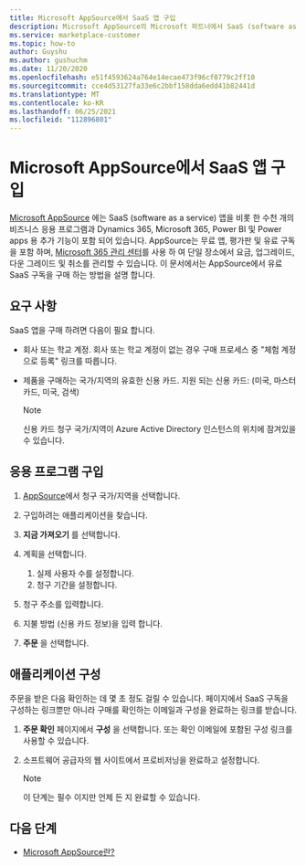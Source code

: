 ```yaml
---
title: Microsoft AppSource에서 SaaS 앱 구입
description: Microsoft AppSource의 Microsoft 파트너에서 SaaS (software as a service) 앱을 구매 하세요.
ms.service: marketplace-customer
ms.topic: how-to
author: Guyshu
ms.author: gushuchm
ms.date: 11/20/2020
ms.openlocfilehash: e51f4593624a764e14ecae473f96cf0779c2ff10
ms.sourcegitcommit: cce4d53127fa33e6c2bbf158dda6edd41b82441d
ms.translationtype: MT
ms.contentlocale: ko-KR
ms.lasthandoff: 06/25/2021
ms.locfileid: "112896801"
---
```

# <a name="purchase-saas-apps-on-microsoft-appsource"></a>Microsoft AppSource에서 SaaS 앱 구입

[Microsoft AppSource](https://appsource.microsoft.com/) 에는 SaaS (software as a service) 앱을 비롯 한 수천 개의 비즈니스 응용 프로그램과 Dynamics 365, Microsoft 365, Power BI 및 Power apps 용 추가 기능이 포함 되어 있습니다. AppSource는 무료 앱, 평가판 및 유료 구독을 포함 하며, [Microsoft 365 관리 센터](/microsoft-365/admin/admin-overview/about-the-admin-center)를 사용 하 여 단일 장소에서 요금, 업그레이드, 다운 그레이드 및 취소를 관리할 수 있습니다. 이 문서에서는 AppSource에서 유료 SaaS 구독을 구매 하는 방법을 설명 합니다.

## <a name="requirements"></a>요구 사항

SaaS 앱을 구매 하려면 다음이 필요 합니다.

- 회사 또는 학교 계정. 회사 또는 학교 계정이 없는 경우 구매 프로세스 중 "체험 계정으로 등록" 링크를 따릅니다.

- 제품을 구매하는 국가/지역의 유효한 신용 카드. 지원 되는 신용 카드: (미국, 마스터 카드, 미국, 검색)

    > [!Note]
    > 신용 카드 청구 국가/지역이 Azure Active Directory 인스턴스의 위치에 잠겨있을 수 있습니다.

## <a name="purchase-the-application"></a>응용 프로그램 구입

1. [AppSource](https://appsource.microsoft.com/)에서 청구 국가/지역을 선택합니다.
1. 구입하려는 애플리케이션을 찾습니다.
1. **지금 가져오기** 를 선택합니다.
1. 계획을 선택합니다.

    1. 실제 사용자 수를 설정합니다.
    1. 청구 기간을 설정합니다.

1. 청구 주소를 입력합니다.
1. 지불 방법 (신용 카드 정보)을 입력 합니다.
1. **주문** 을 선택합니다.

## <a name="configure-the-application"></a>애플리케이션 구성

주문을 받은 다음 확인하는 데 몇 초 정도 걸릴 수 있습니다. 페이지에서 SaaS 구독을 구성하는 링크뿐만 아니라 구매를 확인하는 이메일과 구성을 완료하는 링크를 받습니다.

1. **주문 확인** 페이지에서 **구성** 을 선택합니다. 또는 확인 이메일에 포함된 구성 링크를 사용할 수 있습니다.
1. 소프트웨어 공급자의 웹 사이트에서 프로비저닝을 완료하고 설정합니다.

    > [!Note]
    > 이 단계는 필수 이지만 언제 든 지 완료할 수 있습니다.

## <a name="next-steps"></a>다음 단계

- [Microsoft AppSource란?](appsource-overview.md)
